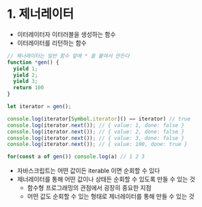 # 1. 제너레이터
- 이터레이터자 이터러블을 생성하는 함수
- 이터레이터를 리턴하는 함수

```typescript
// 제너레이터는 일반 함수 앞에 * 을 붙여서 만든다
function *gen() {
  yield 1;
  yield 2;
  yield 3;
  return 100
}

let iterator = gen();

console.log(iterator[Symbol.iterator]() == iterator) // true
console.log(iterator.next()); // { value: 1, done: false }
console.log(iterator.next()); // { value: 2, done: false }
console.log(iterator.next()); // { value: 3, done: false }
console.log(iterator.next()); // { value: 100, done: true }

for(const a of gen()) console.log(a) // 1 2 3 
```

- 자바스크립트는 어떤 값이든 iterable 이면 순회할 수 있다
- 제너레이터를 통해 어떤 값이나 상태든 순회할 수 있도록 만들 수 있는 것
  - 함수형 프로그래밍의 관점에서 굉장히 중요한 지점
  - 어떤 값도 순회할 수 있는 형태로 제너레이터를 통해 만들 수 있는 것